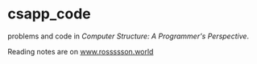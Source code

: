 # csapp_code
problems and code in *Computer Structure: A Programmer's Perspective*.


Reading notes are on  www.rossssson.world
